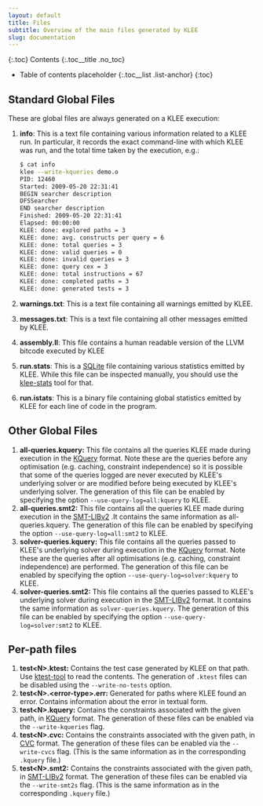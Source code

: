 ```yaml
---
layout: default
title: Files
subtitle: Overview of the main files generated by KLEE
slug: documentation
---
```


{:.toc}
Contents
{:.toc__title .no_toc}
* Table of contents placeholder
{:.toc__list .list-anchor}
{:toc}

## Standard Global Files

These are global files are always generated on a KLEE execution:

1.  **info**: This is a text file containing various information related to a KLEE run. In particular, it records the exact command-line with which KLEE was run, and the total time taken by the execution, e.g.:

    ```bash
    $ cat info
    klee --write-kqueries demo.o
    PID: 12460
    Started: 2009-05-20 22:31:41
    BEGIN searcher description
    DFSSearcher
    END searcher description
    Finished: 2009-05-20 22:31:41
    Elapsed: 00:00:00
    KLEE: done: explored paths = 3
    KLEE: done: avg. constructs per query = 6
    KLEE: done: total queries = 3
    KLEE: done: valid queries = 0
    KLEE: done: invalid queries = 3
    KLEE: done: query cex = 3
    KLEE: done: total instructions = 67
    KLEE: done: completed paths = 3
    KLEE: done: generated tests = 3
    ```

2.  **warnings.txt**: This is a text file containing all warnings emitted by KLEE.
3.  **messages.txt**: This is a text file containing all other messages emitted by KLEE.
4.  **assembly.ll**: This file contains a human readable version of the LLVM bitcode executed by KLEE
5.  **run.stats**: This is a [SQLite](https://www.sqlite.org) file containing various statistics emitted by KLEE. While this file can be inspected manually, you should use the [klee-stats]({{site.baseurl}}/docs/tools/#klee-stats) tool for that.
6.  **run.istats**: This is a binary file containing global statistics emitted by KLEE for each line of code in the program.

## Other Global Files

1.  **all-queries.kquery:** This file contains all the queries KLEE made during execution in the [KQuery]({{site.baseurl}}/docs/kquery) format. Note these are the queries before any optimisation (e.g. caching, constraint independence) so it is possible that some of the queries logged are never executed by KLEE's underlying solver or are modified before being executed by KLEE's underlying solver. The generation of this file can be enabled by specifying the option `--use-query-log=all:kquery` to KLEE.
2.  **all-queries.smt2:** This file contains all the queries KLEE made during execution in the [SMT-LIBv2](http://smtlib.cs.uiowa.edu/) .It contains the same information as all-queries.kquery. The generation of this file can be enabled by specifying the option `--use-query-log=all:smt2` to KLEE.
3.  **solver-queries.kquery:** This file contains all the queries passed to KLEE's underlying solver during execution in the [KQuery]({{site.baseurl}}/docs/kquery) format. Note these are the queries after all optimisations (e.g. caching, constraint independence) are performed. The generation of this file can be enabled by specifying the option `--use-query-log=solver:kquery` to KLEE.
4.  **solver-queries.smt2:** This file contains all the queries passed to KLEE's underlying solver during execution in the [SMT-LIBv2](http://smtlib.cs.uiowa.edu/) format. It contains the same information as `solver-queries.kquery`. The generation of this file can be enabled by specifying the option `--use-query-log=solver:smt2` to KLEE.

## Per-path files

1.  **test\<N\>.ktest:** Contains the test case generated by KLEE on that path. Use [ktest-tool]({{site.baseurl}}/docs/tools/#ktest-tool) to read the contents. The generation of `.ktest` files can be disabled using the `--write-no-tests` option.
2.  **test\<N\>.\<error-type\>.err:** Generated for paths where KLEE found an error. Contains information about the error in textual form.
3.  **test\<N\>.kquery:** Contains the constraints associated with the given path, in [KQuery]({{site.baseurl}}/docs/kquery) format. The generation of these files can be enabled via the `--write-kqueries` flag.
4.  **test\<N\>.cvc:** Contains the constraints associated with the given path, in [CVC](https://stp.readthedocs.io/en/latest/cvc-input-language.html) format. The generation of these files can be enabled via the `--write-cvcs` flag. (This is the same information as in the corresponding `.kquery` file.)
5.  **test\<N\>.smt2:** Contains the constraints associated with the given path, in [SMT-LIBv2](http://smtlib.cs.uiowa.edu/) format. The generation of these files can be enabled via the `--write-smt2s` flag. (This is the same information as in the corresponding `.kquery` file.)
